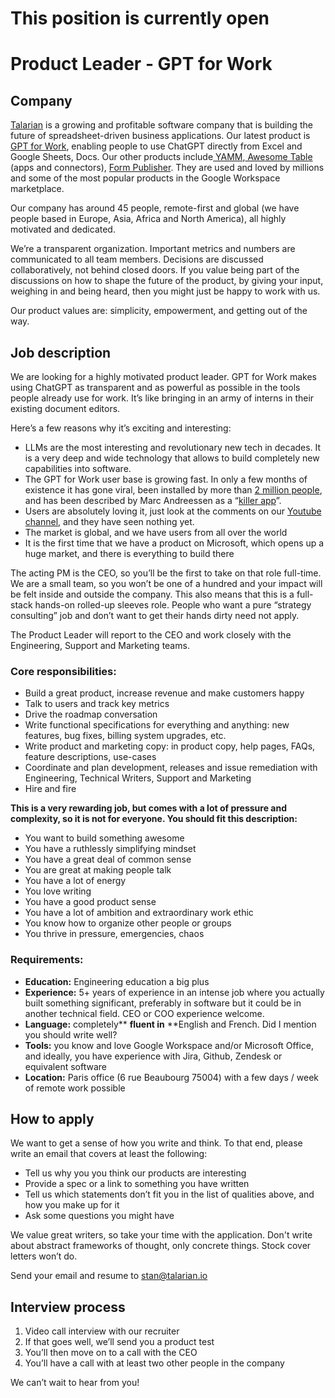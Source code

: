 # This position is currently open
# **Product Leader - GPT for Work**

## **Company**

[Talarian](http://talarian.io) is a growing and profitable software company that is building the future of spreadsheet-driven business applications. Our latest product is [GPT for Work](http://gptforwork.com), enabling people to use ChatGPT directly from Excel and Google Sheets, Docs. Our other products include[ YAMM](https://yamm.com/),[ Awesome Table](https://awesome-table.com/) (apps and connectors), [Form Publisher](https://form-publisher.com). They are used and loved by millions and some of the most popular products in the Google Workspace marketplace.

Our company has around 45 people, remote-first and global (we have people based in Europe, Asia, Africa and North America), all highly motivated and dedicated.

We’re a transparent organization. Important metrics and numbers are communicated to all team members. Decisions are discussed collaboratively, not behind closed doors. If you value being part of the discussions on how to shape the future of the product, by giving your input, weighing in and being heard, then you might just be happy to work with us.

Our product values are: simplicity, empowerment, and getting out of the way.

## **Job description**

We are looking for a highly motivated product leader. GPT for Work makes using ChatGPT as transparent and as powerful as possible in the tools people already use for work. It’s like bringing in an army of interns in their existing document editors.

Here’s a few reasons why it’s exciting and interesting:


* LLMs are the most interesting and revolutionary new tech in decades. It is a very deep and wide technology that allows to build completely new capabilities into software.
* The GPT for Work user base is growing fast. In only a few months of existence it has gone viral, been installed by more than [2 million people](https://workspace.google.com/marketplace/app/gpt_for_sheets_and_docs/677318054654), and has been described by Marc Andreessen as a “[killer app](https://twitter.com/pmarca/status/1632855301648183296?s=20)”.
* Users are absolutely loving it, just look at the comments on our [Youtube channel](https://www.youtube.com/@gptforwork/featured), and they have seen nothing yet.
* The market is global, and we have users from all over the world
* It is the first time that we have a product on Microsoft, which opens up a huge market, and there is everything to build there

 

The acting PM is the CEO, so you’ll be the first to take on that role full-time. We are a small team, so you won’t be one of a hundred and your impact will be felt inside and outside the company. This also means that this is a full-stack hands-on rolled-up sleeves role. People who want a pure “strategy consulting” job and don’t want to get their hands dirty need not apply.

The Product Leader will report to the CEO and work closely with the Engineering, Support and Marketing teams.

### **Core responsibilities:**
* Build a great product, increase revenue and make customers happy
* Talk to users and track key metrics
* Drive the roadmap conversation
* Write functional specifications for everything and anything: new features, bug fixes, billing system upgrades, etc.
* Write product and marketing copy: in product copy, help pages, FAQs, feature descriptions, use-cases
* Coordinate and plan development, releases and issue remediation with Engineering, Technical Writers, Support and Marketing
* Hire and fire

**This is a very rewarding job, but comes with a lot of pressure and complexity, so it is not for everyone. You should fit this description:**
* You want to build something awesome
* You have a ruthlessly simplifying mindset
* You have a great deal of common sense
* You are great at making people talk
* You have a lot of energy
* You love writing
* You have a good product sense
* You have a lot of ambition and extraordinary work ethic
* You know how to organize other people or groups
* You thrive in pressure, emergencies, chaos

### **Requirements:**

* **Education:** Engineering education a big plus
* **Experience:** 5+ years of experience in an intense job where you actually built something significant, preferably in software but it could be in another technical field. CEO or COO experience welcome.
* **Language:** completely** **fluent in** **English and French. Did I mention you should write well?
* **Tools:** you know and love Google Workspace and/or Microsoft Office, and ideally, you have experience with Jira, Github, Zendesk or equivalent software
* **Location:** Paris office (6 rue Beaubourg 75004) with a few days / week of remote work possible

## How to apply

We want to get a sense of how you write and think. To that end, please write an email that covers at least the following:
-   Tell us why you you think our products are interesting
-   Provide a spec or a link to something you have written
-   Tell us which statements don’t fit you in the list of qualities above, and how you make up for it
-   Ask some questions you might have

We value great writers, so take your time with the application. Don't write about abstract frameworks of thought, only concrete things. Stock cover letters won’t do.

Send your email and resume to [stan@talarian.io](mailto:stan@talarian.io)

## Interview process
1. Video call interview with our recruiter
2. If that goes well, we’ll send you a product test
3. You’ll then move on to a call with the CEO
4. You’ll have a call with at least two other people in the company

We can’t wait to hear from you!

